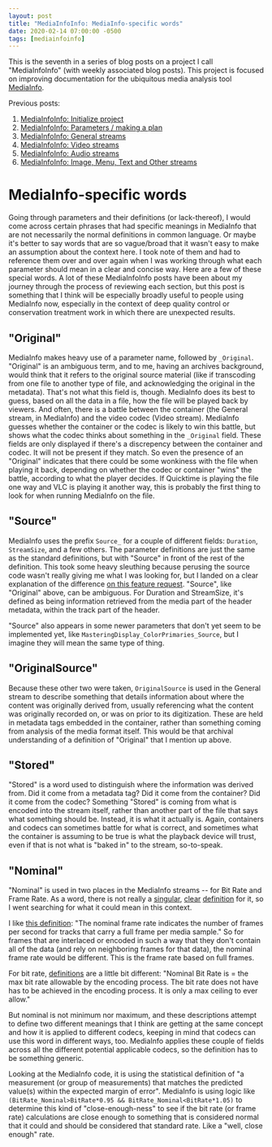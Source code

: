 ```yaml
---
layout: post
title: "MediaInfoInfo: MediaInfo-specific words"
date: 2020-02-14 07:00:00 -0500
tags: [mediainfoinfo]
---
```


This is the seventh in a series of blog posts on a project I call "MediaInfoInfo" (with weekly associated blog posts). This project is focused on improving documentation for the ubiquitous media analysis tool [MediaInfo](https://mediaarea.net/MediaInfo).

Previous posts:

1. [MediaInfoInfo: Initialize project](https://bits.ashleyblewer.com/blog/2020/01/10/mediainfoinfo-initialize-project/)
2. [MediaInfoInfo: Parameters / making a plan](https://bits.ashleyblewer.com/blog/2020/01/17/mediainfoinfo-parameters-making-a-plan/)
3. [MediaInfoInfo: General streams](https://bits.ashleyblewer.com/blog/2020/01/17/mediainfoinfo-general-streams/)
4. [MediaInfoInfo: Video streams](https://bits.ashleyblewer.com/blog/2020/01/24/mediainfoinfo-video-streams/)
5. [MediaInfoInfo: Audio streams](https://bits.ashleyblewer.com/blog/2020/01/31/mediainfoinfo-audio-streams/)
6. [MediaInfoInfo: Image, Menu, Text and Other streams](https://bits.ashleyblewer.com/blog/2020/02/07/mediainfoinfo-image-menu-text-other-streams/)

# MediaInfo-specific words

Going through parameters and their definitions (or lack-thereof), I would come across certain phrases that had specific meanings in MediaInfo that are not necessarily the normal definitions in common language. Or maybe it's better to say words that are so vague/broad that it wasn't easy to make an assumption about the context here. I took note of them and had to reference them over and over again when I was working through what each parameter should mean in a clear and concise way. Here are a few of these special words. A lot of these MediaInfoInfo posts have been about my journey through the process of reviewing each section, but this post is something that I think will be especially broadly useful to people using MediaInfo now, especially in the context of deep quality control or conservation treatment work in which there are unexpected results.

## "Original"

MediaInfo makes heavy use of a parameter name, followed by `_Original`. "Original" is an ambiguous term, and to me, having an archives background, would think that it refers to the original source material (like if transcoding from one file to another type of file, and acknowledging the original in the metadata). That's not what this field is, though. MediaInfo does its best to guess, based on all the data in a file, how the file will be played back by viewers. And often, there is a battle between the container (the General stream, in MediaInfo) and the video codec (Video stream). MediaInfo guesses whether the container or the codec is likely to win this battle, but shows what the codec thinks about something in the `_Original` field. These fields are only displayed if there's a discrepency between the container and codec. It will not be present if they match. So even the presence of an "Original" indicates that there could be some wonkiness with the file when playing it back, depending on whether the codec or container "wins" the battle, according to what the player decides. If Quicktime is playing the file one way and VLC is playing it another way, this is probably the first thing to look for when running MediaInfo on the file.

## "Source"

MediaInfo uses the prefix `Source_` for a couple of different fields: `Duration`, `StreamSize`, and a few others. The parameter definitions are just the same as the standard definitions, but with "Source" in front of the rest of the definition. This took some heavy sleuthing because perusing the source code wasn't really giving me what I was looking for, but I landed on a clear explanation of the difference [on this feature request](https://sourceforge.net/p/mediainfo/feature-requests/366/#f4cf). "Source", like "Original" above, can be ambiguous. For Duration and StreamSize, it's defined as being information retrieved from the media part of the header metadata, within the track part of the header.

"Source" also appears in some newer parameters that don't yet seem to be implemented yet, like `MasteringDisplay_ColorPrimaries_Source`, but I imagine they will mean the same type of thing.

## "OriginalSource"

Because these other two were taken, `OriginalSource` is used in the General stream to describe something that details information about where the content was originally derived from, usually referencing what the content was originally recorded on, or was on prior to its digitization. These are held in metadata tags embedded in the container, rather than something coming from analysis of the media format itself. This would be that archival understanding of a definition of "Original" that I mention up above.

## "Stored"

"Stored" is a word used to distinguish where the information was derived from. Did it come from a metadata tag? Did it come from the container? Did it come from the codec? Something "Stored" is coming from what is encoded into the stream itself, rather than another part of the file that says what something should be. Instead, it is what it actually is. Again, containers and codecs can sometimes battle for what is correct, and sometimes what the container is assuming to be true is what the playback device will trust, even if that is not what is "baked in" to the stream, so-to-speak.

## "Nominal"

"Nominal" is used in two places in the MediaInfo streams -- for Bit Rate and Frame Rate. As a word, there is not really a [singular](https://en.wikipedia.org/wiki/Nominal), [clear](https://en.wikipedia.org/wiki/Real_versus_nominal_value) [definition](https://en.wiktionary.org/wiki/nominal#English) for it, so I went searching for what it could mean in this context.

I like [this definition](https://developer.apple.com/documentation/avfoundation/avassettrack/1386182-nominalframerate): "The nominal frame rate indicates the number of frames per second for tracks that carry a full frame per media sample." So for frames that are interlaced or encoded in such a way that they don't contain all of the data (and rely on neighboring frames for that data), the nominal frame rate would be different. This is the frame rate based on full frames.

For bit rate, [definitions](https://forum.videohelp.com/threads/311405-What-is-nominal-bit-rate) are a little bit different: "Nominal Bit Rate is = the max bit rate allowable by the encoding process. The bit rate does not have has to be achieved in the encoding process. It is only a max ceiling to ever allow."

But nominal is not minimum nor maximum, and these descriptions attempt to define two different meanings that I think are getting at the same concept and how it is applied to different codecs, keeping in mind that codecs can use this word in different ways, too. MediaInfo applies these couple of fields across all the different potential applicable codecs, so the definition has to be something generic.

Looking at the MediaInfo code, it is using the statistical definition of "a measurement (or group of measurements) that matches the predicted value(s) within the expected margin of error". MediaInfo is using logic like `(BitRate_Nominal>BitRate*0.95 && BitRate_Nominal<BitRate*1.05)` to determine this kind of "close-enough-ness" to see if the bit rate (or frame rate) calculations are close enough to something that is considered normal that it could and should be considered that standard rate. Like a "well, close enough" rate.
